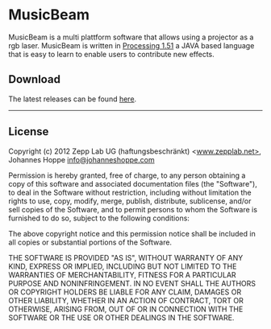 MusicBeam
=========

MusicBeam is a multi plattform software that allows using a projector as a rgb laser.
MusicBeam is written in [Processing 1.51](http://processing.org) a JAVA based language that is easy to learn to enable users to contribute new effects.


Download
--------
The latest releases can be found [here](http://zepplab.net/downloads/BeamMusic_v0.1.zip).


_______


License
-------

Copyright (c) 2012 Zepp Lab UG (haftungsbeschränkt) <www.zepplab.net>, Johannes Hoppe <info@johanneshoppe.com>

Permission is hereby granted, free of charge, to any person obtaining a copy of this software and associated documentation files (the "Software"), to deal in the Software without restriction, including without limitation the rights to use, copy, modify, merge, publish, distribute, sublicense, and/or sell copies of the Software, and to permit persons to whom the Software is furnished to do so, subject to the following conditions:

The above copyright notice and this permission notice shall be included in all copies or substantial portions of the Software.

THE SOFTWARE IS PROVIDED "AS IS", WITHOUT WARRANTY OF ANY KIND, EXPRESS OR IMPLIED, INCLUDING BUT NOT LIMITED TO THE WARRANTIES OF MERCHANTABILITY, FITNESS FOR A PARTICULAR PURPOSE AND NONINFRINGEMENT. IN NO EVENT SHALL THE AUTHORS OR COPYRIGHT HOLDERS BE LIABLE FOR ANY CLAIM, DAMAGES OR OTHER LIABILITY, WHETHER IN AN ACTION OF CONTRACT, TORT OR OTHERWISE, ARISING FROM, OUT OF OR IN CONNECTION WITH THE SOFTWARE OR THE USE OR OTHER DEALINGS IN THE SOFTWARE.
